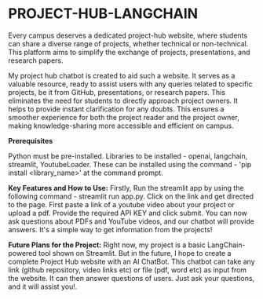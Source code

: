 # PROJECT-HUB-LANGCHAIN
 
Every campus deserves a dedicated project-hub website, where students can share a diverse range of projects, whether technical or non-technical. This platform aims to simplify the exchange of projects, presentations, and research papers.

My project hub chatbot is created to aid such a website. It serves as a valuable resource, ready to assist users with any queries related to specific projects, be it from GitHub, presentations, or research papers. This eliminates the need for students to directly approach project owners. It helps to provide instant clarification for any doubts. This ensures a smoother experience for both the project reader and the project owner, making knowledge-sharing more accessible and efficient on campus.

**Prerequisites**

Python must be pre-installed.
Libraries to be installed - openai, langchain, streamlit, YoutubeLoader. 
These can be installed using the command - 'pip install <library_name>' at the command prompt.

**Key Features and How to Use:**
Firstly, Run the streamlit app by using the following command - streamlit run app.py. Click on the link and get directed to the page. 
First paste a link of a youtube video about your project or upload a pdf. Provide the required API KEY and click submit. You can now ask questions about PDFs and YouTube videos, and our chatbot will provide answers. It's a simple way to get information from the projects!

**Future Plans for the Project:**
Right now, my project is a basic LangChain-powered tool shown on Streamlit. But in the future, I hope to create a complete Project Hub website with an AI ChatBot. This chatbot can take any link (github repository, video links etc) or file (pdf, word etc) as input from the website. It can then answer questions of users. Just ask your questions, and it will assist you!.
